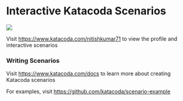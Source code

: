# Interactive Katacoda Scenarios

[![](http://shields.katacoda.com/katacoda/nitishkumar71/count.svg)](https://www.katacoda.com/nitishkumar71 "Get your profile on Katacoda.com")

Visit https://www.katacoda.com/nitishkumar71 to view the profile and interactive scenarios

### Writing Scenarios
Visit https://www.katacoda.com/docs to learn more about creating Katacoda scenarios

For examples, visit https://github.com/katacoda/scenario-example
